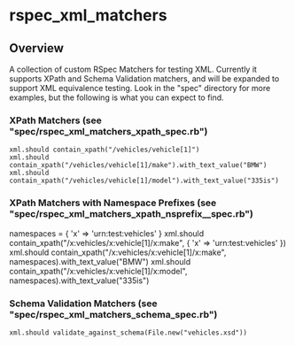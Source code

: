 rspec\_xml\_matchers
====================

Overview
--------

A collection of custom RSpec Matchers for testing XML. Currently it supports XPath and Schema
Validation matchers, and will be expanded to support XML equivalence testing. Look in the "spec"
directory for more examples, but the following is what you can expect to find.

### XPath Matchers (see "spec/rspec\_xml\_matchers\_xpath\_spec.rb") ###

	xml.should contain_xpath("/vehicles/vehicle[1]")
	xml.should contain_xpath("/vehicles/vehicle[1]/make").with_text_value("BMW")
	xml.should contain_xpath("/vehicles/vehicle[1]/model").with_text_value("335is")

### XPath Matchers with Namespace Prefixes (see "spec/rspec\_xml\_matchers\_xpath\_nsprefix_\_spec.rb") ###

  namespaces = { 'x' => 'urn:test:vehicles' }
  xml.should contain_xpath("/x:vehicles/x:vehicle[1]/x:make", { 'x' => 'urn:test:vehicles' })
  xml.should contain_xpath("/x:vehicles/x:vehicle[1]/x:make", namespaces).with_text_value("BMW")
  xml.should contain_xpath("/x:vehicles/x:vehicle[1]/x:model", namespaces).with_text_value("335is")

### Schema Validation Matchers (see "spec/rspec\_xml\_matchers\_schema\_spec.rb") ###

	xml.should validate_against_schema(File.new("vehicles.xsd"))
